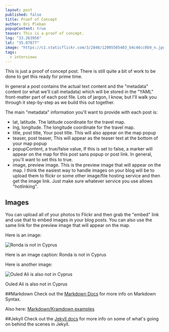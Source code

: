 ```yaml
---
layout: post
published: false
title: Proof of Concept
author: Ori Pleban
popupContent: true
teaser: This is a proof of concept.
lng: "33.263956"
lat: "35.07877"
image: "https://c1.staticflickr.com/3/2848/12005505403_b4c46cc0b9_n.jpg"
tags: 
  - interviews
---
```



This is just a proof of concept post. There is still quite a bit of work to be done to get this ready for prime time.

In general a post contains the actual text content and the "metadata" content (or what we'll call metadata) which will be stored in the "YAML" front-matter part of each post file. Lots of jargon, I know, but I'll walk you through it step-by-step as we build this out together.

The main "metadata" information you'll want to provide with each post is:

* lat, latitude. The latitude coordinate for the travel map.
* lng, longitude. The longitude coordinate for the travel map.
* title, post title, Your post title. This will also appear on the map popup
* teaser, post teaser, This will appear as the teaser text at the bottom of your map popup
* popupContent, a true/false value, If this is set to false, a marker will appear on the map for this post sans popup or post link. In general, you'll want to set this to true.
* image, preview image. This is the preview image that will appear on the map. I think the easiest way to handle images on your blog will be to upload them to flickr or some other image/file hosting service and then get the image link. Just make sure whatever service you use allows "hotlinking". 

## Images
You can upload all of your photos to Flickr and then grab the "embed" link and use that to embed images in your blog posts. You can also use the same link for the preview image that will appear on the map. 

Here is an image: 

![Ronda is not in Cyprus](https://c3.staticflickr.com/3/2848/12005505403_b4c46cc0b9_z.jpg "Ronda is not in Cyprus")

Here is an image caption: Ronda is not in Cyprus

Here is another image: 

![Ouled Ali is also not in Cyprus](https://c2.staticflickr.com/4/3786/12016956776_606a4a61d9_z.jpg "Ouled Ali is not in Cyrpus")

Ouled Ali is also not in Cyprus

##Markdown
Check out the [Markdown Docs](http://daringfireball.net/projects/markdown/) for more info on Markdown Syntax.

Also here: [Markdown/Kramdown examples](http://makandracards.com/makandra/6683-markdown-kramdown-examples)

##Jekyll
Check out the [Jekyll docs][jekyll] for more info on some of what's going on behind the scenes in Jekyll.

[jekyll]:      http://jekyllrb.com

